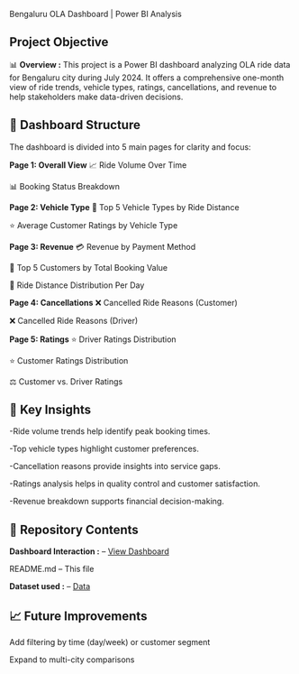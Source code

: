 Bengaluru OLA Dashboard | Power BI Analysis

## Project Objective
📊 **Overview :**
This project is a Power BI dashboard analyzing OLA ride data for Bengaluru city during July 2024. It offers a comprehensive one-month view of ride trends, vehicle types, ratings, cancellations, and revenue to help stakeholders make data-driven decisions.

## 📁 Dashboard Structure
The dashboard is divided into 5 main pages for clarity and focus:

**Page 1: Overall View**
📈 Ride Volume Over Time

📊 Booking Status Breakdown

**Page 2: Vehicle Type**
🚗 Top 5 Vehicle Types by Ride Distance

⭐ Average Customer Ratings by Vehicle Type

**Page 3: Revenue**
💳 Revenue by Payment Method

🏅 Top 5 Customers by Total Booking Value

📅 Ride Distance Distribution Per Day

**Page 4: Cancellations**
❌ Cancelled Ride Reasons (Customer)

❌ Cancelled Ride Reasons (Driver)

**Page 5: Ratings**
⭐ Driver Ratings Distribution

⭐ Customer Ratings Distribution

⚖️ Customer vs. Driver Ratings



## 📌 Key Insights
-Ride volume trends help identify peak booking times.

-Top vehicle types highlight customer preferences.

-Cancellation reasons provide insights into service gaps.

-Ratings analysis helps in quality control and customer satisfaction.

-Revenue breakdown supports financial decision-making.


## 📂 Repository Contents
**Dashboard Interaction :** –  <a href="https://github.com/anjali1803/OLA-Data-Visualization-Project-/blob/main/ola_data_analysis.pbix">View Dashboard</a>

README.md – This file

**Dataset used :** – <a href="https://github.com/anjali1803/OLA-Data-Visualization-Project-/blob/main/Bookings-ola-rows.xlsx">Data</a>


## 📈 Future Improvements
Add filtering by time (day/week) or customer segment

Expand to multi-city comparisons
